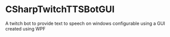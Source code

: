 # CSharpTwitchTTSBotGUI
 A twitch bot to provide text to speech on windows configurable using a GUI created using WPF


